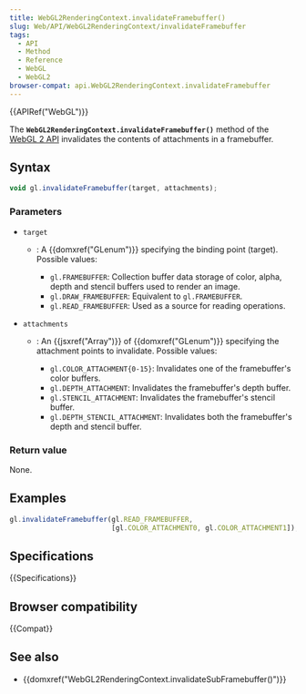 ```yaml
---
title: WebGL2RenderingContext.invalidateFramebuffer()
slug: Web/API/WebGL2RenderingContext/invalidateFramebuffer
tags:
  - API
  - Method
  - Reference
  - WebGL
  - WebGL2
browser-compat: api.WebGL2RenderingContext.invalidateFramebuffer
---
```

{{APIRef("WebGL")}}

The **`WebGL2RenderingContext.invalidateFramebuffer()`** method
of the [WebGL 2 API](/en-US/docs/Web/API/WebGL_API) invalidates the contents
of attachments in a framebuffer.

## Syntax

```js
void gl.invalidateFramebuffer(target, attachments);
```

### Parameters

- `target`

  - : A {{domxref("GLenum")}} specifying the binding point (target). Possible values:

    - `gl.FRAMEBUFFER`: Collection buffer data storage of color, alpha,
      depth and stencil buffers used to render an image.
    - `gl.DRAW_FRAMEBUFFER`: Equivalent to `gl.FRAMEBUFFER`.
    - `gl.READ_FRAMEBUFFER`: Used as a source for reading operations.

- `attachments`

  - : An {{jsxref("Array")}} of {{domxref("GLenum")}} specifying the attachment points to
    invalidate. Possible values:

    - `gl.COLOR_ATTACHMENT{0-15}`: Invalidates one of the framebuffer's
      color buffers.
    - `gl.DEPTH_ATTACHMENT`: Invalidates the framebuffer's depth buffer.
    - `gl.STENCIL_ATTACHMENT`: Invalidates the framebuffer's stencil
      buffer.
    - `gl.DEPTH_STENCIL_ATTACHMENT`: Invalidates both the framebuffer's
      depth and stencil buffer.

### Return value

None.

## Examples

```js
gl.invalidateFramebuffer(gl.READ_FRAMEBUFFER,
                         [gl.COLOR_ATTACHMENT0, gl.COLOR_ATTACHMENT1]);
```

## Specifications

{{Specifications}}

## Browser compatibility

{{Compat}}

## See also

- {{domxref("WebGL2RenderingContext.invalidateSubFramebuffer()")}}
